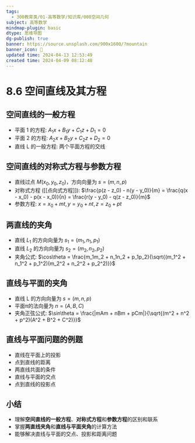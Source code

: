```yaml
---
tags:
  - 300教育类/01-高等数学/知识库/008空间几何
subject: 高等数学
mindmap-plugin: basic
dtype: 思维导图
dg-publish: true
banner: https://source.unsplash.com/900x1600/?mountain
banner_icon: 👾
updated time: 2024-04-13 12:53:49
created time: 2024-04-09 08:12:48
---
```


# 8.6 空间直线及其方程

## 空间直线的一般方程
- 平面 1 的方程: $A_1x + B_1y + C_1z + D_1 = 0$
- 平面 2 的方程: $A_2x + B_2y + C_2z + D_2 = 0$
- 直线 L 的一般方程: 两个平面方程的交线

## 空间直线的对称式方程与参数方程
- 直线过点 $M (x_0, y_0, z_0)$，方向向量为 $s = (m, n, p)$
- 对称式方程 ([[点向式方程]]): $\frac{p(z - z_0) - n(y - y_0)}{m} = \frac{q(x - x_0) - p(x - x_0)}{n} = \frac{r(y - y_0) - q(z - z_0)}{m}$
- 参数方程: $x = x_0 + mt, y = y_0 + nt, z = z_0 + pt$

## 两直线的夹角
- 直线 $L_1$ 的方向向量为 $s_1 = (m_1, n_1, p_1)$
- 直线 $L_2$ 的方向向量为 $s_2 = (m_2, n_2, p_2)$
- 夹角公式: $\cos\theta = \frac{m_1m_2 + n_1n_2 + p_1p_2}{\sqrt{(m_1^2 + n_1^2 + p_1^2)(m_2^2 + n_2^2 + p_2^2)}}$

## 直线与平面的夹角
- 直线 L 的方向向量为 $s = (m, n, p)$
- 平面π的法向量为 $n = (A, B, C)$
- 夹角正弦公式: $\sin\theta = \frac{|mAm + nBm + pCm|}{\sqrt{(m^2 + n^2 + p^2)(A^2 + B^2 + C^2)}}$

## 直线与平面问题的例题
- 直线在平面上的投影
- 点到直线的距离
- 两直线共面的条件
- 直线与平面的交点
- 点到直线的投影点

## 小结
- 理解**空间直线的一般方程**、**对称式方程**和**参数方程**的区别和联系
- 掌握**两直线夹角**和**直线与平面夹角**的计算方法
- 能够解决直线与平面的交点、投影和距离问题